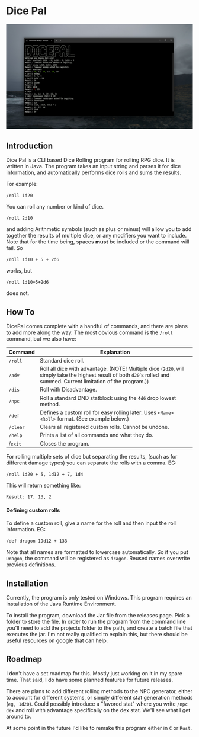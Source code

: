 # Dice Pal

![DicePal](images/dicepal1_1_rmimg.png)

## Introduction
Dice Pal is a CLI based Dice Rolling program for rolling RPG dice. It is written in Java.
The program takes an input string and parses it for dice information, and automatically performs dice rolls and sums the results.

For example:

```
/roll 1d20
```

You can roll any number or kind of dice.

```
/roll 2d10
```

and adding Arithmetic symbols (such as plus or minus) will allow you to add together the results of multiple dice, or any modifiers you want to include. Note that for the time being, spaces **must** be included or the command will fail. So

```
/roll 1d10 + 5 + 2d6
```

works, but

```
/roll 1d10+5+2d6
```

does not.
## How To

DicePal comes complete with a handful of commands, and there are plans to add more along the way. The most obvious command is the `/roll` command, but we also have:

| Command  | Explanation                                                                                                                                                             |
| -------- | ----------------------------------------------------------------------------------------------------------------------------------------------------------------------- |
| `/roll`  | Standard dice roll.                                                                                                                                                     |
| `/adv`   | Roll all dice with advantage. (NOTE! Multiple dice (`2d20`, will simply take the highest result of both `d20`'s rolled and summed. Current limitation of the program.)) |
| `/dis`   | Roll with Disadvantage.                                                                                                                                                 |
| `/npc`   | Roll a standard DND statblock using the `4d6` drop lowest method.                                                                                                       |
| `/def`   | Defines a custom roll for easy rolling later. Uses `<Name>` `<Roll>` format. (See example below.)                                                                       |
| `/clear` | Clears all registered custom rolls. Cannot be undone.                                                                                                                   |
| `/help`  | Prints a list of all commands and what they do.                                                                                                                         |
| /`exit`  | Closes the program.                                                                                                                                                     |

For rolling multiple sets of dice but separating the results, (such as for different damage types) you can separate the rolls with a comma. EG:

```
/roll 1d20 + 5, 1d12 + 7, 1d4 
```

This will return something like:

```
Result: 17, 13, 2
```

#### Defining custom rolls

To define a custom roll, give a name for the roll and then input the roll information. EG:

```
/def dragon 19d12 + 133
```

Note that all names are formatted to lowercase automatically. So if you put `Dragon`, the command will be registered as `dragon`. Reused names overwrite previous definitions.

## Installation
Currently, the program is only tested on Windows.
This program requires an installation of the Java Runtime Environment.

To install the program, download the Jar file from the releases page. Pick a folder to store the file. In order to run the program from the command line you'll need to add the projects folder to the path, and create a batch file that executes the jar. I'm not really qualified to explain this, but there should be useful resources on google that can help.

## Roadmap

I don't have a set roadmap for this. Mostly just working on it in my spare time. That said, I do have some planned features for future releases.

There are plans to add different rolling methods to the NPC generator, either to account for different systems, or simply different stat generation methods (`eg, 1d20`). Could possibly introduce a "favored stat" where you write `/npc dex` and roll with advantage specifically on the dex stat. We'll see what I get around to.

At some point in the future I'd like to remake this program either in `C` or `Rust`.
